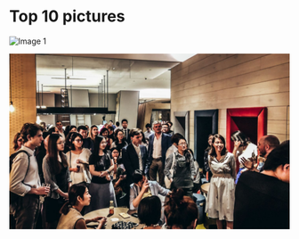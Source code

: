# Top 10 pictures

![Image 1](https://scprograms.github.com/impact-sessions/images/2018-05-11%2001.00.10.jpg)

![Image 2](https://github.com/scprograms/impact-sessions/blob/master/images/2018-05-11%2001.00.10.jpg)
